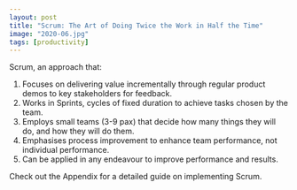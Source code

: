 ```yaml
---
layout: post
title: "Scrum: The Art of Doing Twice the Work in Half the Time"
image: "2020-06.jpg"
tags: [productivity]
---
```


Scrum, an approach that:

1. Focuses on delivering value incrementally through regular product demos to key stakeholders for feedback.
2. Works in Sprints, cycles of fixed duration to achieve tasks chosen by the team.
3. Employs small teams (3-9 pax) that decide how many things they will do, and how they will do them.
4. Emphasises process improvement to enhance team performance, not individual performance.
5. Can be applied in any endeavour to improve performance and results.

Check out the Appendix for a detailed guide on implementing Scrum.